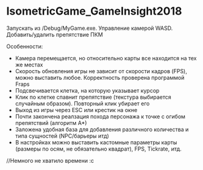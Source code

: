 # IsometricGame_GameInsight2018

Запускать из /Debug/MyGame.exe. Управление камерой WASD. Добавить/удалить препятствие ПКМ

Особенности:
* Камера перемещается, но относительно карты все находится на тех же местах
* Скорость обновления игры не зависит от скорости кадров (FPS), можно выставить любое. Корректность проверена программой Fraps
* Подсвечивается клетка, на которую указывает курсор
* Клик по клетке спавнит препятствие (текстура выбирается случайным образом). Повторный клик убирает его
* Выход из игры через ESC или крестик на окне
* Почти закончена реалзация похода персонажа к точке с огибом препятствий (алгоритм А*)
* Заложена удобная база для добавления различного количества и типа сущностей (NPC/барьеры итд)
* В настройках можно выставить кастомные параметры карты (размеры по осям, не обязательно квадрат), FPS, Tickrate, итд.

//Немного не хватило времени :с

